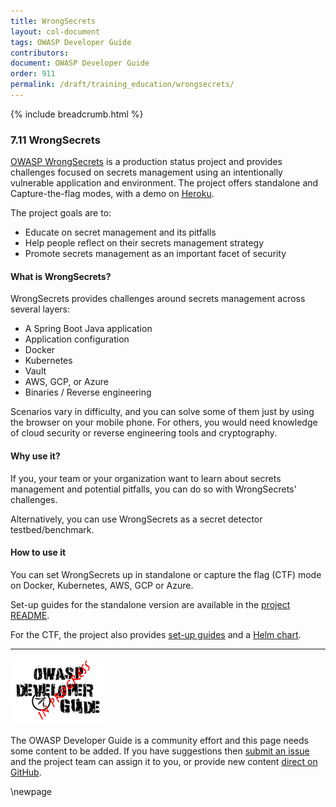 ```yaml
---
title: WrongSecrets
layout: col-document
tags: OWASP Developer Guide
contributors:
document: OWASP Developer Guide
order: 911
permalink: /draft/training_education/wrongsecrets/
---
```


{% include breadcrumb.html %}

### 7.11 WrongSecrets

[OWASP WrongSecrets][wrongsecrets] is a production status project and provides challenges focused on secrets management using an intentionally vulnerable application and environment. The project offers standalone and Capture-the-flag modes, with a demo on [Heroku][heroku].

The project goals are to:

- Educate on secret management and its pitfalls
- Help people reflect on their secrets management strategy
- Promote secrets management as an important facet of security

#### What is WrongSecrets?

WrongSecrets provides challenges around secrets management across several layers:

- A Spring Boot Java application
- Application configuration
- Docker
- Kubernetes
- Vault
- AWS, GCP, or Azure
- Binaries / Reverse engineering

Scenarios vary in difficulty, and you can solve some of them just by using the browser on your mobile phone. For others, you would need knowledge of cloud security or reverse engineering tools and cryptography.

#### Why use it?

If you, your team or your organization want to learn about secrets management and potential pitfalls, you can do so with WrongSecrets' challenges.

Alternatively, you can use WrongSecrets as a secret detector testbed/benchmark.

#### How to use it

You can set WrongSecrets up in standalone or capture the flag (CTF) mode on Docker, Kubernetes, AWS, GCP or Azure.

Set-up guides for the standalone version are available in the [project README][readme].

For the CTF, the project also provides [set-up guides][ctf] and a [Helm chart][helm].

---

![Developer Guide](../assets/images/dg_wip.png "OWASP Developer Guide")

The OWASP Developer Guide is a community effort and this page needs some content to be added.
If you have suggestions then [submit an issue][issue0911] and the project team can assign it to you,
or provide new content [direct on GitHub][edit0911].

[wrongsecrets]: https://github.com/OWASP/wrongsecrets
[heroku]: https://wrongsecrets.herokuapp.com/
[readme]: https://github.com/OWASP/wrongsecrets/blob/master/README.md
[ctf]: https://github.com/OWASP/wrongsecrets/blob/master/ctf-instructions.md
[helm]: https://owasp.org/wrongsecrets-ctf-party/
[edit0911]: https://github.com/OWASP/www-project-developer-guide/blob/main/draft/09-training-education/11-wrong-secrets.md
[issue0911]: https://github.com/OWASP/www-project-developer-guide/issues/new?labels=content&template=request.md&title=Update:%2009-training-education/11-wrong-secrets

\newpage
